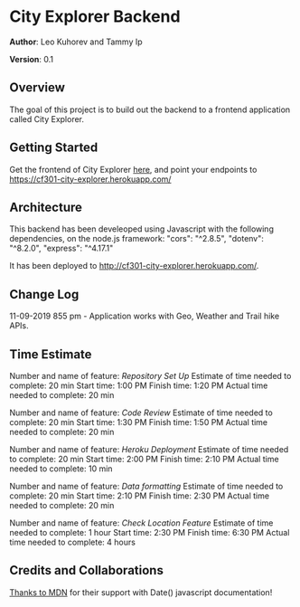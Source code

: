 # City Explorer Backend

**Author**: Leo Kuhorev and Tammy Ip

**Version**: 0.1

## Overview
The goal of this project is to build out the backend to a frontend application called City Explorer. 

## Getting Started
Get the frontend of City Explorer [here](https://leokuhorev.github.io/city-explorer/), and point your endpoints to https://cf301-city-explorer.herokuapp.com/

## Architecture
This backend has been develeoped using Javascript with the following dependencies, on the node.js framework:
"cors": "^2.8.5",
"dotenv": "^8.2.0",
"express": "^4.17.1"

It has been deployed to http://cf301-city-explorer.herokuapp.com/.

## Change Log
11-09-2019 855 pm - Application works with Geo, Weather and Trail hike APIs.


## Time Estimate

Number and name of feature: *Repository Set Up*
Estimate of time needed to complete: 20 min
Start time: 1:00 PM
Finish time: 1:20 PM
Actual time needed to complete: 20 min

Number and name of feature: *Code Review*
Estimate of time needed to complete: 20 min
Start time: 1:30 PM
Finish time: 1:50 PM
Actual time needed to complete: 20 min

Number and name of feature: *Heroku Deployment*
Estimate of time needed to complete: 20 min
Start time: 2:00 PM
Finish time: 2:10 PM
Actual time needed to complete: 10 min

Number and name of feature: *Data formatting*
Estimate of time needed to complete: 20 min
Start time: 2:10 PM
Finish time: 2:30 PM
Actual time needed to complete: 20 min

Number and name of feature: *Check Location Feature*
Estimate of time needed to complete: 1 hour
Start time: 2:30 PM
Finish time: 6:30 PM
Actual time needed to complete: 4 hours


## Credits and Collaborations
[Thanks to MDN](https://developer.mozilla.org/en-US/docs/Web/JavaScript/Reference/Global_Objects/Date) for their support with Date() javascript documentation!  
